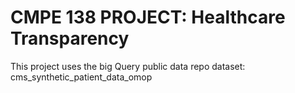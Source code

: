# CMPE 138 PROJECT: Healthcare Transparency

This project uses the big Query public data repo dataset:
cms_synthetic_patient_data_omop
